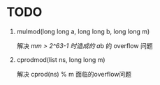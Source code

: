 TODO
=======

1. mulmod(long long a, long long b, long long m)

    解决 m*m > 2^63-1 时造成的 a*b 的 overflow 问题

2. cprodmod(list ns, long long m)

    解决 cprod(ns) % m 面临的overflow问题


